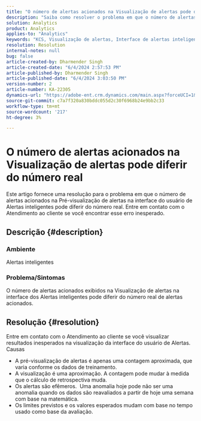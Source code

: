 ```yaml
---
title: "O número de alertas acionados na Visualização de alertas pode diferir do número real"
description: "Saiba como resolver o problema em que o número de alertas acionados na Visualização de alertas na interface do usuário de Alertas inteligentes pode diferir do número real."
solution: Analytics
product: Analytics
applies-to: "Analytics"
keywords: "KCS, Visualização de alertas, Interface de alertas inteligentes, Adobe Analytics"
resolution: Resolution
internal-notes: null
bug: false
article-created-by: Dharmender Singh
article-created-date: "6/4/2024 2:57:53 PM"
article-published-by: Dharmender Singh
article-published-date: "6/4/2024 3:03:50 PM"
version-number: 2
article-number: KA-22305
dynamics-url: "https://adobe-ent.crm.dynamics.com/main.aspx?forceUCI=1&pagetype=entityrecord&etn=knowledgearticle&id=452203cd-8222-ef11-840a-000d3a37816b"
source-git-commit: c7a7f320a830bddc055d2c30f6968b24e9bb2c33
workflow-type: tm+mt
source-wordcount: '217'
ht-degree: 3%

---
```


# O número de alertas acionados na Visualização de alertas pode diferir do número real


Este artigo fornece uma resolução para o problema em que o número de alertas acionados na Pré-visualização de alertas na interface do usuário de Alertas inteligentes pode diferir do número real. Entre em contato com o Atendimento ao cliente se você encontrar esse erro inesperado.

## Descrição {#description}


### Ambiente

Alertas inteligentes



### <b>Problema/Sintomas</b>

O número de alertas acionados exibidos na Visualização de alertas na interface dos Alertas inteligentes pode diferir do número real de alertas acionados.






## Resolução {#resolution}


Entre em contato com o Atendimento ao cliente se você visualizar resultados inesperados na visualização da interface do usuário de Alertas.
<br>Causas<br>
- A pré-visualização de alertas é apenas uma contagem aproximada, que varia conforme os dados de treinamento.
- A visualização é uma aproximação. A contagem pode mudar à medida que o cálculo de retrospectiva muda.
- Os alertas são efêmeros.  Uma anomalia hoje pode não ser uma anomalia quando os dados são reavaliados a partir de hoje uma semana com base na matemática.
- Os limites previstos e os valores esperados mudam com base no tempo usado como base da avaliação.

